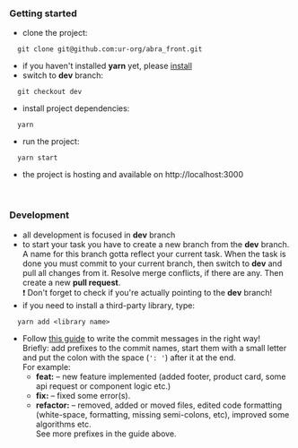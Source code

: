 ### **Getting started**
- clone the project: 
```shell
  git clone git@github.com:ur-org/abra_front.git
```
- if you haven't installed **yarn** yet, please [install](https://yarnpkg.com)
- switch to **dev** branch: 
```shell
  git checkout dev
```
- install project dependencies: 
```shell
  yarn
```
- run the project: 
```shell
  yarn start
```
- the project is hosting and available on http://localhost:3000
<br/>

### **Development**
- all development is focused in **dev** branch
- to start your task you have to create a new branch from the **dev** branch. A name for this branch gotta reflect your current task. When the task is done you must commit to your current branch, then switch to **dev** and pull all changes from it. Resolve merge conflicts, if there are any. Then create a new **pull request**.<br />
❗ Don't forget to check if you're actually pointing to the **dev** branch!
- if you need to install a third-party library, type: 
```shell
  yarn add <library name>
```
- Follow [this guide](https://www.conventionalcommits.org/en/v1.0.0/) to write the commit messages in the right way! <br />
Briefly: add prefixes to the commit names, start them with a small letter and put the colon with the space (`': '`) after it at the end.<br />
For example:
  + **feat:** – new feature implemented (added footer, product card, some api request or component logic etc.)
  + **fix:** – fixed some error(s).
  + **refactor:** – removed, added or moved files, edited code formatting (white-space, formatting, missing semi-colons, etc), improved some algorithms etc.    
See more prefixes in the guide above.
